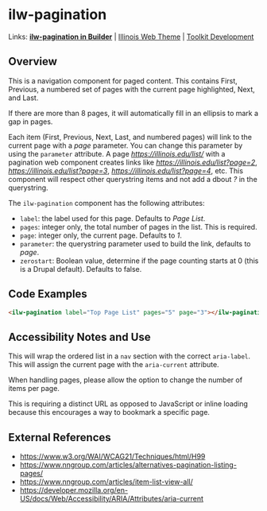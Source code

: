 # ilw-pagination

Links: **[ilw-pagination in Builder](https://builder3.toolkit.illinois.edu/component/ilw-pagination/index.html)** | 
[Illinois Web Theme](https://webtheme.illinois.edu/) | 
[Toolkit Development](https://github.com/web-illinois/toolkit-management)

## Overview

This is a navigation component for paged content. This contains First, Previous, a numbered set of pages with the current page highlighted, Next, and Last. 

If there are more than 8 pages, it will automatically fill in an ellipsis to mark a gap in pages. 

Each item (First, Previous, Next, Last, and numbered pages) will link to the current page with a *page* parameter. You can change this parameter by using the `parameter` attribute. A page *https://illinois.edu/list/* with a pagination web component creates links like *https://illinois.edu/list?page=2*, *https://illinois.edu/list?page=3*, *https://illinois.edu/list?page=4*, etc. This component will respect other querystring items and not add a dbout *?* in the querystring. 

The `ilw-pagination` component has the following attributes:
* `label`: the label used for this page. Defaults to *Page List*. 
* `pages`: integer only, the total number of pages in the list. This is required. 
* `page`: integer only, the current page. Defaults to *1*.
* `parameter`: the querystring parameter used to build the link, defaults to *page*.
* `zerostart`: Boolean value, determine if the page counting starts at 0 (this is a Drupal default). Defaults to false. 

## Code Examples

```html
<ilw-pagination label="Top Page List" pages="5" page="3"></ilw-pagination>
```

## Accessibility Notes and Use

This will wrap the ordered list in a `nav` section with the correct `aria-label`. This will assign the current page with the `aria-current` attribute. 

When handling pages, please allow the option to change the number of items per page. 

This is requiring a distinct URL as opposed to JavaScript or inline loading because this encourages a way to bookmark a specific page. 

## External References

* https://www.w3.org/WAI/WCAG21/Techniques/html/H99
* https://www.nngroup.com/articles/alternatives-pagination-listing-pages/
* https://www.nngroup.com/articles/item-list-view-all/
* https://developer.mozilla.org/en-US/docs/Web/Accessibility/ARIA/Attributes/aria-current
